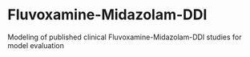 # Fluvoxamine-Midazolam-DDI
Modeling of published clinical Fluvoxamine-Midazolam-DDI studies for model evaluation
